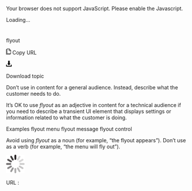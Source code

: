 ﻿Your browser does not support JavaScript. Please enable the Javascript.

Loading...

# 

flyout

![Copy URL](media/flyout/Copy.png)
Copy URL

![Download](media/flyout/Download.png)

Download topic

Don’t use in content for a general audience. Instead, describe what the customer needs to do.

It’s OK to use *flyout*
as an adjective in content for a technical audience if you need to
describe a transient UI element that displays settings or information
related to what the customer is doing. 

Examples
flyout menu
flyout message
flyout control

Avoid using *flyout* as a noun (for example, “the flyout appears”). Don’t use as a verb (for example, “the menu will fly out”).

![In progress](media/flyout/activity-large.gif)

URL :
